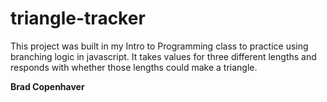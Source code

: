 # triangle-tracker

This project was built in my Intro to Programming class to practice using branching logic in javascript. It takes values for three different lengths and responds with whether those lengths could make a triangle.

**Brad Copenhaver**
